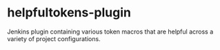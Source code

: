 helpfultokens-plugin
====================

Jenkins plugin containing various token macros that are helpful across a variety of project configurations.
